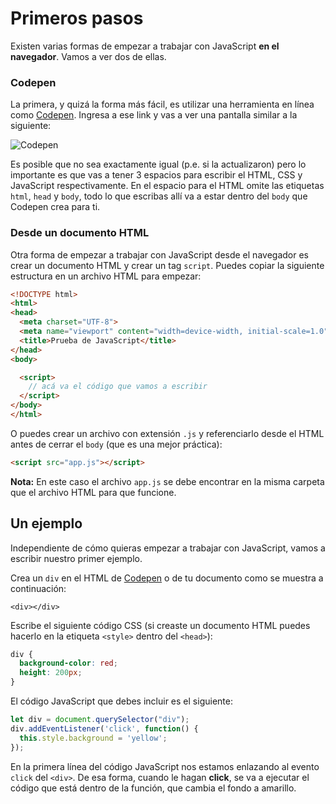 # Primeros pasos

Existen varias formas de empezar a trabajar con JavaScript **en el navegador**. Vamos a ver dos de ellas.

### Codepen

La primera, y quizá la forma más fácil, es utilizar una herramienta en línea como [Codepen](https://codepen.io/pen). Ingresa a ese link y vas a ver una pantalla similar a la siguiente:

![Codepen](https://s3.amazonaws.com/makeitreal/images/full-stack-curriculum/codepen.jpg)

Es posible que no sea exactamente igual (p.e. si la actualizaron) pero lo importante es que vas a tener 3 espacios para escribir el HTML, CSS y JavaScript respectivamente. En el espacio para el HTML omite las etiquetas `html`, `head` y `body`, todo lo que escribas allí va a estar dentro del `body` que Codepen crea para ti.

### Desde un documento HTML

Otra forma de empezar a trabajar con JavaScript desde el navegador es crear un documento HTML y crear un tag `script`. Puedes copiar la siguiente estructura en un archivo HTML para empezar:

```html
<!DOCTYPE html>
<html>
<head>
  <meta charset="UTF-8">
  <meta name="viewport" content="width=device-width, initial-scale=1.0">
  <title>Prueba de JavaScript</title>
</head>
<body>

  <script>
    // acá va el código que vamos a escribir
  </script>
</body>
</html>
```

O puedes crear un archivo con extensión `.js` y referenciarlo desde el HTML antes de cerrar el `body` (que es una mejor práctica):

```html
<script src="app.js"></script>
```

**Nota:** En este caso el archivo `app.js` se debe encontrar en la misma carpeta que el archivo HTML para que funcione.

## Un ejemplo

Independiente de cómo quieras empezar a trabajar con JavaScript, vamos a escribir nuestro primer ejemplo.

Crea un `div` en el HTML de [Codepen](https://codepen.io/pen) o de tu documento como se muestra a continuación:

```markup
<div></div>
```

Escribe el siguiente código CSS \(si creaste un documento HTML puedes hacerlo en la etiqueta `<style>` dentro del `<head>`\):

```css
div {
  background-color: red;
  height: 200px;
}
```

El código JavaScript que debes incluir es el siguiente:

```javascript
let div = document.querySelector("div");
div.addEventListener('click', function() {
  this.style.background = 'yellow';
});
```

En la primera línea del código JavaScript nos estamos enlazando al evento `click` del `<div>`. De esa forma, cuando le hagan **click**, se va a ejecutar el código que está dentro de la función, que cambia el fondo a amarillo.
